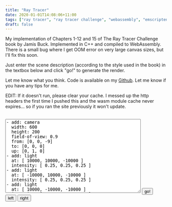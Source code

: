 ```yaml
---
title: "Ray Tracer"
date: 2020-01-01T14:08:06+11:00
tags: ["ray tracer", "ray tracer challenge", "webassembly", "emscripten", "C++"]
draft: false
---
```


My implementation of Chapters 1-12 and 15 of The Ray Tracer Challenge book by Jamis Buck. Implemented in C++ and compiled to WebAssembly. There is a small bug where I get OOM error on very large canvas sizes, but I'll fix this soon.

Just enter the scene description (according to the style used in the book) in the textbox below and click "go!" to generate the render.

Let me know what you think. Code is available on my <a href="https://github.com/bezdomniy/graphics/tree/master/rayTracer">Github</a>. Let me know if you have any tips for me.

EDIT: If it doesn't run, please clear your cache. I messed up the http headers the first time I pushed this and the wasm module cache never expires... so if you ran the site previously it won't update.

<!DOCTYPE HTML>
<html>
<script id="jsscript" src="/js/RayTracer.wasm.js"></script>
<body>
    <br>
<textarea rows=15 cols=50 id="sceneTextArea">
- add: camera
  width: 600
  height: 200
  field-of-view: 0.9
  from: [0, 0, -9]
  to: [0, 0, 0]
  up: [0, 1, 0]
- add: light
  at: [ 10000, 10000, -10000 ]
  intensity: [ 0.25, 0.25, 0.25 ]
- add: light
  at: [ -10000, 10000, -10000 ]
  intensity: [ 0.25, 0.25, 0.25 ]
- add: light
  at: [ 10000, -10000, -10000 ]
  intensity: [ 0.25, 0.25, 0.25 ]
- add: light
  at: [ -10000, -10000, -10000 ]
  intensity: [ 0.25, 0.25, 0.25 ]
- define: leg
  value:
    add: group
    children:
      - add: sphere
        transform:
          - [ scale, 0.25, 0.25, 0.25 ]
          - [ translate, 0, 0, -1 ]
      - add: cylinder
        args: [0, 1, 0]
        transform:
          - [ scale, 0.25, 1, 0.25 ]
          - [ rotate-z, -1.5708 ]
          - [ rotate-y, -0.5236 ]
          - [ translate, 0, 0, -1 ]
- define: cap
  value:
    add: group
    children:
      - add: cone
        args: [-1, 0, 0]
        transform:
          - [ scale, 0.24606, 1.37002, 0.24606 ]
          - [ rotate-x, -0.7854 ]
      - add: cone
        args: [-1, 0, 0]
        transform:
          - [ scale, 0.24606, 1.37002, 0.24606 ]
          - [ rotate-x, -0.7854 ]
          - [ rotate-y, 1.0472 ]
      - add: cone
        args: [-1, 0, 0]
        transform:
          - [ scale, 0.24606, 1.37002, 0.24606 ]
          - [ rotate-x, -0.7854 ]
          - [ rotate-y, 2.0944 ]
      - add: cone
        args: [-1, 0, 0]
        transform:
          - [ scale, 0.24606, 1.37002, 0.24606 ]
          - [ rotate-x, -0.7854 ]
          - [ rotate-y, 3.1416 ]
      - add: cone
        args: [-1, 0, 0]
        transform:
          - [ scale, 0.24606, 1.37002, 0.24606 ]
          - [ rotate-x, -0.7854 ]
          - [ rotate-y, 4.1888 ]
      - add: cone
        args: [-1, 0, 0]
        transform:
          - [ scale, 0.24606, 1.37002, 0.24606 ]
          - [ rotate-x, -0.7854 ]
          - [ rotate-y, 5.236 ]
- define: wacky
  value:
    add: group
    children:
      - add: leg
      - add: leg
        transform:
          - [ rotate-y, 1.0472 ]
      - add: leg
        transform:
          - [ rotate-y, 2.0944 ]
      - add: leg
        transform:
          - [ rotate-y, 3.1416 ]
      - add: leg
        transform:
          - [ rotate-y, 4.1888 ]
      - add: leg
        transform:
          - [ rotate-y, 5.236 ]
      - add: cap
        transform:
          - [ translate, 0, 1, 0 ]
      - add: cap
        transform:
          - [ translate, 0, 1, 0 ]
          - [ rotate-x, 3.1416 ]
- add: plane
  transform:
    - [ rotate-x, 1.5708 ]
    - [ translate, 0, 0, 100 ]
  material:
    color: [ 1, 1, 1 ]
    ambient: 1
    diffuse: 0
    specular: 0
- add: wacky
  transform:
    - [ rotate-y, 0.1745 ]
    - [ rotate-x, 0.4363 ]
    - [ translate, -2.8, 0, 0 ]
  material:
    color: [ 0.9, 0.2, 0.4 ]
    ambient: 0.2
    diffuse: 0.8
    specular: 0.7
    shininess: 20
- add: wacky
  transform:
    - [ rotate-y, 0.1745 ]
  material:
    color: [ 0.2, 0.9, 0.6 ]
    ambient: 0.2
    diffuse: 0.8
    specular: 0.7
    shininess: 20
- add: wacky
  transform:
    - [ rotate-y, -0.1745 ]
    - [ rotate-x, -0.4363 ]
    - [ translate, 2.8, 0, 0 ]
  material:
    color: [ 0.2, 0.3, 1.0 ]
    ambient: 0.2
    diffuse: 0.8
    specular: 0.7
    shininess: 20
</textarea>
<button id="gobutton">go!</button>
<br>
<button id="leftbutton">left</button>
<button id="rightbutton">right</button>
<br>
<!-- <img id="outImage" /> -->
<canvas id="outCanvas"></canvas>
	<script>
	    // import * as Magick from 'https://knicknic.github.io/wasm-imagemagick/magickApi.js';
        var goButton = document.getElementById("gobutton");
        var leftButton = document.getElementById("leftbutton");
        var rightButton = document.getElementById("rightbutton");
        var textarea = document.getElementById("sceneTextArea");
        // Module.onRuntimeInitialized = _ => {
        Module['onRuntimeInitialized'] = function() {
          console.log("loaded");
          const runner = new Module.EmscriptenRunner();
          function updateRender() {            
            if (!runner.done()) {
              var i;
              var bytes = runner.renderToRGBA();
              const canvas = document.getElementById('outCanvas');
              const ctx = canvas.getContext('2d');
              ctx.canvas.width = runner.getWidth();
              ctx.canvas.height = runner.getHeight();
              const imageData = ctx.createImageData(ctx.canvas.width, ctx.canvas.height);
              // Iterate through every pixel
              for (let i = 0; i < imageData.data.length; i += 4) {
                // Modify pixel data
                imageData.data[i + 0] = bytes[i + 0];  // R value
                imageData.data[i + 1] = bytes[i + 1];    // G value
                imageData.data[i + 2] = bytes[i + 2];  // B value
                imageData.data[i + 3] = 255;  // A value
              }
              // Draw image data to the canvas
              ctx.putImageData(imageData, 0, 0);
            } 
          }
        // const runner = new Module.EmscriptenRunner(textarea.value);
        var t;
        var updateTime= 33;
        var repeatLeft = function (action) {
                  runner.moveLeft();
                  t = setTimeout(repeatLeft, updateTime);
              }
        var repeatRight = function (action) {
                  runner.moveRight();
                  t = setTimeout(repeatRight, updateTime);
              }      
        goButton.addEventListener(
            "click", function() {
              runner.init(textarea.value);
              let showImg = setInterval(updateRender, updateTime);
            }
            );
        leftButton.addEventListener(
            "mousedown", function() {
              repeatLeft();
            }
            );
        rightButton.addEventListener(
            "mousedown", function() {
              repeatRight();
            }
            );
        leftButton.addEventListener(
            "mouseup", function() {
              clearTimeout(t);
            }
            );
        rightButton.addEventListener(
            "mouseup", function() {
              clearTimeout(t);
            }
            );
          };
    </script>
    </body>

</html>
